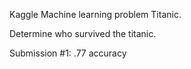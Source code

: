 Kaggle Machine learning problem Titanic. 

Determine who survived the titanic. 

Submission #1: .77 accuracy